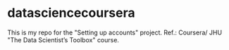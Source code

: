 datasciencecoursera
===================

This is my repo for the "Setting up accounts" project. Ref.: Coursera/ JHU "The Data Scientist’s Toolbox" course.
